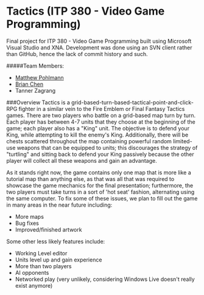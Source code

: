 Tactics (ITP 380 - Video Game Programming)
==============

Final project for ITP 380 - Video Game Programming built using Microsoft Visual Studio and XNA. Development was done using an SVN client rather than GitHub, hence the lack of commit history and such.

#####Team Members:
+ [Matthew Pohlmann](https://github.com/Valakor)
+ [Brian Chen](https://github.com/fluffysheep)
+ Tanner Zagrang

###Overview
Tactics is a grid-based-turn-based-tactical-point-and-click-RPG fighter in a similar vein to the Fire Emblem or Final Fantasy Tactics games. There are two players who battle on a grid-based map turn by turn. Each player has between 4-7 units that they choose at the beginning of the game; each player also has a "King" unit. The objective is to defend your King, while attempting to kill the enemy's King. Additionally, there will be chests scattered throughout the map containing powerful random limited-use weapons that can be equipped to units; this discourages the strategy of "turtling" and sitting back to defend your King passively because the other player will collect all these weapons and gain an advantage.

As it stands right now, the game contains only one map that is more like a tutorial map than anything else, as that was all that was required to showcase the game mechanics for the final presentation; furthermore, the two players must take turns in a sort of 'hot seat' fashion, alternating using the same computer. To fix some of these issues, we plan to fill out the game in many areas in the near future including:
+ More maps
+ Bug fixes
+ Improved/finished artwork

Some other less likely features include:
+ Working Level editor
+ Units level up and gain experience
+ More than two players
+ AI opponents
+ Networked play (very unlikely, considering Windows Live doesn't really exist anymore)
